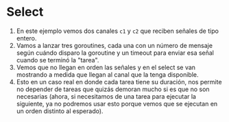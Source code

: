 # Select

1. En este ejemplo vemos dos canales `c1` y `c2` que reciben señales de tipo entero.  
2. Vamos a lanzar tres goroutines, cada una con un número de mensaje según cuándo disparo la goroutine y un timeout para enviar esa señal cuando se terminó la "tarea".  
3. Vemos que no llegan en orden las señales y en el select se van mostrando a medida que llegan al canal que la tenga disponible.  
4. Esto en un caso real en donde cada tarea tiene su duración, nos permite no depender de tareas que quizás demoran mucho si es que no son necesarias (ahora, si necesitamos de una tarea para ejecutar la siguiente, ya no podremos usar esto porque vemos que se ejecutan en un orden distinto al esperado).  
